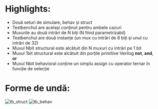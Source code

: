 # Highlights:  
* Două seturi de simulare, behav și struct
* Testbenchul are același conținut pentru ambele cazuri
* Muxurile au două intrări de N biți (N fiind parametrizabil)
* Testbenchul are două instanțe (un mux cu intrări de 8 biți și unul cu intrări de 32)
* Muxul Nbit structural este alcătuit din N muxuri cu intrări pe 1 bit
* Muxul 1bit structural este alcătuit din porțile primitive Verilog **not**, **and**, **or**
* Muxul Nbit behavioral conține un simplu assign cu operator ternar în funcție de selecție
# Forme de undă:
![tb_struct](https://github.com/rarescolibaba/verilog/assets/72991062/83b1b740-0e3b-49bd-b5f0-7c2d44a49626)
![tb_behav](https://github.com/rarescolibaba/verilog/assets/72991062/ead79f5c-5ef0-4c4c-9ea9-bb54dd57b1e8)

